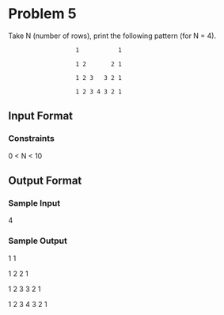 # Problem 5

Take N (number of rows), print the following pattern (for N = 4).

                       1           1
                       
                       1 2       2 1  
                       
                       1 2 3   3 2 1
                       
                       1 2 3 4 3 2 1   

## Input Format

### Constraints

0 < N < 10

## Output Format

### Sample Input

4

### Sample Output

1						1

1	2				2	1

1	2	3		3	2	1

1	2	3	4	3	2	1
